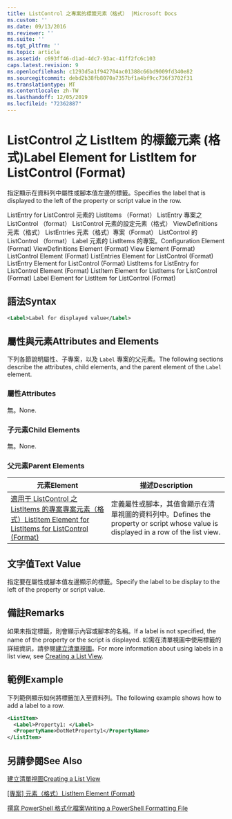 ```yaml
---
title: ListControl 之專案的標籤元素（格式） |Microsoft Docs
ms.custom: ''
ms.date: 09/13/2016
ms.reviewer: ''
ms.suite: ''
ms.tgt_pltfrm: ''
ms.topic: article
ms.assetid: c693ff46-d1ad-4dc7-93ac-41ff2fc6c103
caps.latest.revision: 9
ms.openlocfilehash: c1293d5a1f942704ac01388c66bd9009fd340e82
ms.sourcegitcommit: debd2b38fb8070a7357bf1a4bf9cc736f3702f31
ms.translationtype: MT
ms.contentlocale: zh-TW
ms.lasthandoff: 12/05/2019
ms.locfileid: "72362887"
---
```

# <a name="label-element-for-listitem-for-listcontrol-format"></a><span data-ttu-id="f132f-102">ListControl 之 ListItem 的標籤元素 (格式)</span><span class="sxs-lookup"><span data-stu-id="f132f-102">Label Element for ListItem for ListControl (Format)</span></span>

<span data-ttu-id="f132f-103">指定顯示在資料列中屬性或腳本值左邊的標籤。</span><span class="sxs-lookup"><span data-stu-id="f132f-103">Specifies the label that is displayed to the left of the property or script value in the row.</span></span>

<span data-ttu-id="f132f-104">ListEntry for ListControl 元素的 ListItems （Format） ListEntry 專案之 ListControl （format） ListControl 元素的設定元素（格式） ViewDefinitions 元素（格式） ListEntries 元素（格式）專案（Format） ListControl 的 ListControl （format） Label 元素的 ListItems 的專案。</span><span class="sxs-lookup"><span data-stu-id="f132f-104">Configuration Element (Format) ViewDefinitions Element (Format) View Element (Format) ListControl Element (Format) ListEntries Element for ListControl (Format) ListEntry Element for ListControl (Format) ListItems for ListEntry for ListControl Element (Format) ListItem Element for ListItems for ListControl (Format) Label Element for ListItem for ListControl (Format)</span></span>

## <a name="syntax"></a><span data-ttu-id="f132f-105">語法</span><span class="sxs-lookup"><span data-stu-id="f132f-105">Syntax</span></span>

```xml
<Label>Label for displayed value</Label>
```

## <a name="attributes-and-elements"></a><span data-ttu-id="f132f-106">屬性與元素</span><span class="sxs-lookup"><span data-stu-id="f132f-106">Attributes and Elements</span></span>

<span data-ttu-id="f132f-107">下列各節說明屬性、子專案，以及 `Label` 專案的父元素。</span><span class="sxs-lookup"><span data-stu-id="f132f-107">The following sections describe the attributes, child elements, and the parent element of the `Label` element.</span></span>

### <a name="attributes"></a><span data-ttu-id="f132f-108">屬性</span><span class="sxs-lookup"><span data-stu-id="f132f-108">Attributes</span></span>

<span data-ttu-id="f132f-109">無。</span><span class="sxs-lookup"><span data-stu-id="f132f-109">None.</span></span>

### <a name="child-elements"></a><span data-ttu-id="f132f-110">子元素</span><span class="sxs-lookup"><span data-stu-id="f132f-110">Child Elements</span></span>

<span data-ttu-id="f132f-111">無。</span><span class="sxs-lookup"><span data-stu-id="f132f-111">None.</span></span>

### <a name="parent-elements"></a><span data-ttu-id="f132f-112">父元素</span><span class="sxs-lookup"><span data-stu-id="f132f-112">Parent Elements</span></span>

|<span data-ttu-id="f132f-113">元素</span><span class="sxs-lookup"><span data-stu-id="f132f-113">Element</span></span>|<span data-ttu-id="f132f-114">描述</span><span class="sxs-lookup"><span data-stu-id="f132f-114">Description</span></span>|
|-------------|-----------------|
|[<span data-ttu-id="f132f-115">適用于 ListControl 之 ListItems 的專案專案元素（格式）</span><span class="sxs-lookup"><span data-stu-id="f132f-115">ListItem Element for ListItems for ListControl (Format)</span></span>](./listitem-element-for-listitems-for-listcontrol-format.md)|<span data-ttu-id="f132f-116">定義屬性或腳本，其值會顯示在清單視圖的資料列中。</span><span class="sxs-lookup"><span data-stu-id="f132f-116">Defines the property or script whose value is displayed in a row of the list view.</span></span>|

## <a name="text-value"></a><span data-ttu-id="f132f-117">文字值</span><span class="sxs-lookup"><span data-stu-id="f132f-117">Text Value</span></span>

<span data-ttu-id="f132f-118">指定要在屬性或腳本值左邊顯示的標籤。</span><span class="sxs-lookup"><span data-stu-id="f132f-118">Specify the label to be display to the left of the property or script value.</span></span>

## <a name="remarks"></a><span data-ttu-id="f132f-119">備註</span><span class="sxs-lookup"><span data-stu-id="f132f-119">Remarks</span></span>

<span data-ttu-id="f132f-120">如果未指定標籤，則會顯示內容或腳本的名稱。</span><span class="sxs-lookup"><span data-stu-id="f132f-120">If a label is not specified, the name of the property or the script is displayed.</span></span> <span data-ttu-id="f132f-121">如需在清單視圖中使用標籤的詳細資訊，請參閱[建立清單視圖](./creating-a-list-view.md)。</span><span class="sxs-lookup"><span data-stu-id="f132f-121">For more information about using labels in a list view, see [Creating a List View](./creating-a-list-view.md).</span></span>

## <a name="example"></a><span data-ttu-id="f132f-122">範例</span><span class="sxs-lookup"><span data-stu-id="f132f-122">Example</span></span>

<span data-ttu-id="f132f-123">下列範例顯示如何將標籤加入至資料列。</span><span class="sxs-lookup"><span data-stu-id="f132f-123">The following example shows how to add a label to a row.</span></span>

```xml
<ListItem>
  <Label>Property1: </Label>
  <PropertyName>DotNetProperty1</PropertyName>
</ListItem>

```

## <a name="see-also"></a><span data-ttu-id="f132f-124">另請參閱</span><span class="sxs-lookup"><span data-stu-id="f132f-124">See Also</span></span>

[<span data-ttu-id="f132f-125">建立清單視圖</span><span class="sxs-lookup"><span data-stu-id="f132f-125">Creating a List View</span></span>](./creating-a-list-view.md)

<span data-ttu-id="f132f-126">[[專案] 元素（格式）](./listitem-element-for-listitems-for-listcontrol-format.md)</span><span class="sxs-lookup"><span data-stu-id="f132f-126">[ListItem Element (Format)](./listitem-element-for-listitems-for-listcontrol-format.md)</span></span>

[<span data-ttu-id="f132f-127">撰寫 PowerShell 格式化檔案</span><span class="sxs-lookup"><span data-stu-id="f132f-127">Writing a PowerShell Formatting File</span></span>](./writing-a-powershell-formatting-file.md)

